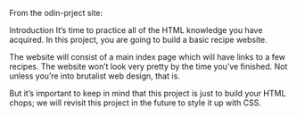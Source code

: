 From the odin-prject site:

Introduction
It’s time to practice all of the HTML knowledge you have acquired. In this 
project, you are going to build a basic recipe website.

The website will consist of a main index page which will have links to a 
few recipes. The website won’t look very pretty by the time you’ve 
finished. Not unless you’re into brutalist web design, that is.

But it’s important to keep in mind that this project is just to build your 
HTML chops; we will revisit this project in the future to style it up with 
CSS.
